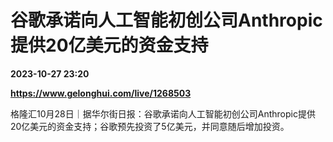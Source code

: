 # 谷歌承诺向人工智能初创公司Anthropic提供20亿美元的资金支持

**2023-10-27 23:20**

**https://www.gelonghui.com/live/1268503**

格隆汇10月28日｜据华尔街日报：谷歌承诺向人工智能初创公司Anthropic提供20亿美元的资金支持；谷歌预先投资了5亿美元，并同意随后增加投资。